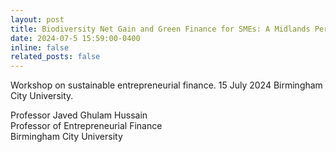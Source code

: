 ```yaml
---
layout: post
title: Biodiversity Net Gain and Green Finance for SMEs: A Midlands Perspective
date: 2024-07-5 15:59:00-0400
inline: false
related_posts: false
---
```


Workshop on sustainable entrepreneurial finance. 15 July 2024 Birmingham City University. 

Professor Javed Ghulam Hussain<br/>
Professor of Entrepreneurial Finance<br/>
Birmingham City University<br/>
